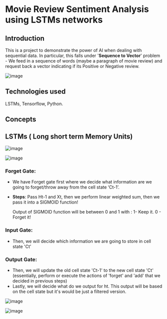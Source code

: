 # Movie Review Sentiment Analysis using LSTMs networks

## Introduction
This is a project to demonstrate the power of AI when dealing with sequential data. In particular, this falls under '**Sequence to Vector**' problem - We feed in a sequence of words (maybe a paragraph of movie review) and request back a vector indicating if its Positive or Negative review.

![image](https://user-images.githubusercontent.com/93938450/166919216-1a81c892-b9f5-4f95-ae1e-e7aeccd21cc2.png)

## Technologies used
LSTMs, Tensorflow, Python.

## Concepts
## LSTMs ( Long short term Memory Units)
![image](https://user-images.githubusercontent.com/93938450/166941179-8ace3f56-9d63-4c87-91d5-2664706423f4.png)

![image](https://user-images.githubusercontent.com/93938450/166942183-af7d42a1-50a5-4fcf-9f41-bb5d5ddec59d.png)

### Forget Gate:
- We have Forget gate first where we decide what information are we going to forget/throw away from the cell state ‘Ct-1’. 
- **Steps**: 
  Pass Ht-1 and Xt, then we perform linear weighted sum, then we pass it into a SIGMOID function!

  Output of SIGMOID function will be between 0 and 1 with :
  1- Keep it.
  0 - Forget it!

### Input Gate:
- Then, we will decide which information we are going to store in cell state 'Ct'

### Output Gate:
- Then, we will update the old cell state 'Ct-1' to the new cell state 'Ct' (essentially, perform or execute the actions of 'forget' and 'add' that we decided in previous steps)
- Lastly, we will decide what do we output for ht. This output will be based on the cell state but it's would be just a filtered version.




![image](https://user-images.githubusercontent.com/93938450/166940217-b169a11f-7b61-42ae-8551-d128b13b51ff.png)   

![image](https://user-images.githubusercontent.com/93938450/166940703-7912c949-e259-4558-856f-811c447b4d78.png)


